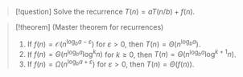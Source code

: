 > [!question]
> Solve the recurrence $T(n)=aT(n/b) + f(n)$.

> [!theorem] (Master theorem for recurrences)
> 1. If $f(n)=\mathcal{O}(n^{\log_{b}a-\varepsilon})$ for $\varepsilon>0$, then $T(n)=\Theta(n^{\log_{b}a})$.
> 2. If $f(n)=\Theta(n^{\log_{b}a}\log^{k}n)$ for $k\geq 0$, then $T(n)=\Theta(n^{\log_{b}a}\log^{k+1}n)$.
> 3. If $f(n)=\Omega(n^{\log_{b}a+\varepsilon})$ for $\varepsilon>0$, then $T(n)=\Theta(f(n))$.